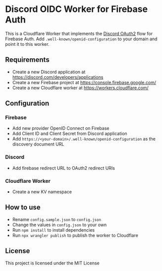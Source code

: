 # Discord OIDC Worker for Firebase Auth

This is a Cloudflare Worker that implements
the [Discord OAuth2](https://discord.com/developers/docs/topics/oauth2#shared-resources-oauth2-scopes) flow for Firebase
Auth.
Add `.well-known/openid-configuration` to your domain and point it to this worker.

## Requirements

- Create a new Discord application at https://discord.com/developers/applications
- Create a new Firebase project at https://console.firebase.google.com/
- Create a new Cloudflare worker at https://workers.cloudflare.com/

## Configuration

### Firebase

- Add new provider OpenID Connect on Firebase
- Add Client ID and Client Secret from Discord application
- Add `https://<your-domain>/.well-known/openid-configuration` as the discovery document URL

### Discord

- Add firebase redirect URL to OAuth2 redirect URIs

### Cloudflare Worker

- Create a new KV namespace

## How to use

- Rename `config.sample.json` to `config.json`
- Change the values in `config.json` to your own
- Run `npm install` to install dependencies
- Run `npx wrangler publish` to publish the worker to Cloudflare


## License
This project is licensed under the MIT License 

